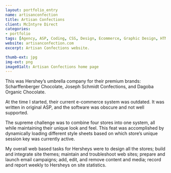 ```yaml
---
layout: portfolio_entry
name: artisanconfection
title: Artisan Confections
client: McIntyre Direct
categories:
- portfolio
tags: [Agency, ASP, Coding, CSS, Design, Ecommerce, Graphic Design, HTML, McIntyre, Project Management, Web Design]
website: artisanconfection.com
excerpt: Artisan Confections website.

thumb-ext: jpg
img-ext: png
image01alt: Artisan Confections home page
---
```

<p>This was Hershey’s umbrella company for their premium brands: Scharffenberger Chocolate, Joseph Schmidt Confections, and Dagoba Organic Chocolate.</p>
<p>At the time I started, their current e-commerce system was outdated. It was written in original ASP, and the software was obscure and not well supported.</p>
<p>The supreme challenge was to combine four stores into one system, all while maintaining their unique look and feel. This feat was accomplished by dynamically loading different style sheets based on which store’s unique session key was currently active.</p>
<p>My overall web based tasks for Hersheys were to design all the stores; build and integrate site themes; maintain and troubleshoot web sites; prepare and launch email campaigns; add, edit, and remove content and media; record and report weekly to Hersheys on site statistics.</p>
